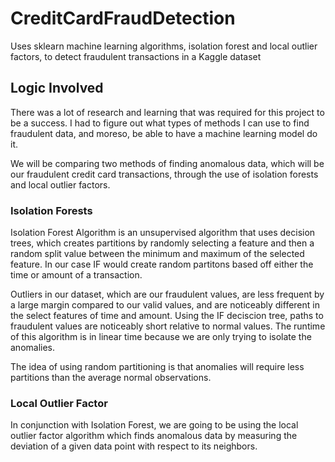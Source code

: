 # CreditCardFraudDetection
Uses sklearn machine learning algorithms, isolation forest and local outlier factors, to detect fraudulent transactions in a Kaggle dataset

## Logic Involved

There was a lot of research and learning that was required for this
project to be a success. I had to figure out what types of methods I can use to find fraudulent data, and moreso, be able to have a machine learning model do it.

We will be comparing two methods of finding anomalous data, which will be our fraudulent credit card transactions, through the use of isolation forests and local outlier factors.

### Isolation Forests

Isolation Forest Algorithm is an unsupervised algorithm that uses decision trees, which creates partitions by randomly selecting a feature and then a random split value between the minimum and maximum of the selected feature. In our case IF would create random partitons based off either the time or amount of a transaction.

Outliers in our dataset, which are our fraudulent values, are less frequent by a large margin compared to our valid values, and are noticeably different in the select features of time and amount. Using the IF deciscion tree, paths to fraudulent values are noticeably short relative to normal values. The runtime of this algorithm is in linear time because we are only trying to isolate the anomalies. 

The idea of using random partitioning is that anomalies will require less partitions than the average normal observations.

### Local Outlier Factor

In conjunction with Isolation Forest, we are going to be using the local outlier factor algorithm which finds anomalous data by measuring the deviation of a given data point with respect to its neighbors. 
